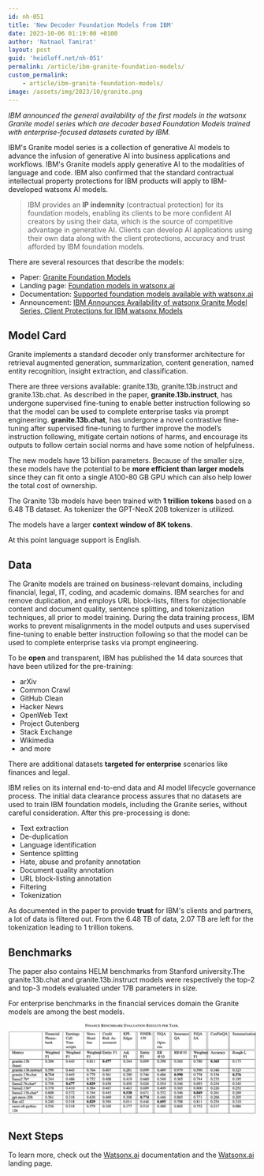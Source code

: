 ```yaml
---
id: nh-051
title: 'New Decoder Foundation Models from IBM'
date: 2023-10-06 01:19:00 +0100
author: 'Natnael Tamirat'
layout: post
guid: 'heidloff.net/nh-051'
permalink: /article/ibm-granite-foundation-models/
custom_permalink:
    - article/ibm-granite-foundation-models/
image: /assets/img/2023/10/granite.png
---
```


*IBM announced the general availability of the first models in the watsonx Granite model series which are decoder based Foundation Models trained with enterprise-focused datasets curated by IBM.*

IBM's Granite model series is a collection of generative AI models to advance the infusion of generative AI into business applications and workflows. IBM's Granite models apply generative AI to the modalities of language and code. IBM also confirmed that the standard contractual intellectual property protections for IBM products will apply to IBM-developed watsonx AI models.

> IBM provides an **IP indemnity** (contractual protection) for its foundation models, enabling its clients to be more confident AI creators by using their data, which is the source of competitive advantage in generative AI. Clients can develop AI applications using their own data along with the client protections, accuracy and trust afforded by IBM foundation models.

There are several resources that describe the models:

* Paper: [Granite Foundation Models](https://www.ibm.com/downloads/cas/X9W4O6BM)
* Landing page: [Foundation models in watsonx.ai](https://www.ibm.com/products/watsonx-ai/foundation-models)
* Documentation: [Supported foundation models available with watsonx.ai](https://dataplatform.cloud.ibm.com/docs/content/wsj/analyze-data/fm-models.html?context=wx)
* Announcement: [IBM Announces Availability of watsonx Granite Model Series, Client Protections for IBM watsonx Models](https://newsroom.ibm.com/2023-09-28-IBM-Announces-Availability-of-watsonx-Granite-Model-Series,-Client-Protections-for-IBM-watsonx-Models)

## Model Card

Granite implements a standard decoder only transformer architecture for retrieval augmented generation, summarization, content generation, named entity recognition, insight extraction, and classification.

There are three versions available: granite.13b, granite.13b.instruct and granite.13b.chat. As described in the paper, **granite.13b.instruct**, has undergone supervised fine-tuning to enable better instruction following so that the model can be used to complete enterprise tasks via prompt engineering. **granite.13b.chat**, has undergone a novel contrastive fine-tuning after supervised fine-tuning to further improve the model’s instruction following, mitigate certain notions of harms, and encourage its outputs to follow certain social norms and have some notion of helpfulness.

The new models have 13 billion parameters. Because of the smaller size, these models have the potential to be **more efficient than larger models** since they can fit onto a single A100-80 GB GPU which can also help lower the total cost of ownership.

The Granite 13b models have been trained with **1 trillion tokens** based on a 6.48 TB dataset. As tokenizer the GPT-NeoX 20B tokenizer is utilized.

The models have a larger **context window of 8K tokens**.

At this point language support is English.

## Data

The Granite models are trained on business-relevant domains, including financial, legal, IT, coding, and academic domains. IBM searches for and remove duplication, and employs URL block-lists, filters for objectionable content and document quality, sentence splitting, and tokenization techniques, all prior to model training. During the data training process, IBM works to prevent misalignments in the model outputs and uses supervised fine-tuning to enable better instruction following so that the model can be used to complete enterprise tasks via prompt engineering.

To be **open** and transparent, IBM has published the 14 data sources that have been utilized for the pre-training:

* arXiv
* Common Crawl
* GitHub Clean
* Hacker News
* OpenWeb Text
* Project Gutenberg
* Stack Exchange
* Wikimedia
* and more

There are additional datasets **targeted for enterprise** scenarios like finances and legal.

IBM relies on its internal end-to-end data and AI model lifecycle governance process. The initial data clearance process assures that no datasets are used to train IBM foundation models, including the Granite series, without careful consideration. After this pre-processing is done:

* Text extraction
* De-duplication
* Language identification
* Sentence splitting
* Hate, abuse and profanity annotation
* Document quality annotation
* URL block-listing annotation
* Filtering
* Tokenization

As documented in the paper to provide **trust** for IBM's clients and partners, a lot of data is filtered out. From the 6.48 TB of data, 2.07 TB are left for the tokenization leading to 1 trillion tokens.

## Benchmarks

The paper also contains HELM benchmarks from Stanford university.The granite.13b.chat and granite.13b.instruct models were respectively the top-2 and top-3 models evaluated under 17B parameters in size.

For enterprise benchmarks in the financial services domain the Granite models are among the best models.

![image](/assets/img/2023/10/finance-benchmark.png)

## Next Steps

To learn more, check out the [Watsonx.ai](https://eu-de.dataplatform.cloud.ibm.com/docs/content/wsj/analyze-data/fm-overview.html?context=wx&audience=wdp) documentation and the [Watsonx.ai](https://www.ibm.com/products/watsonx-ai) landing page.